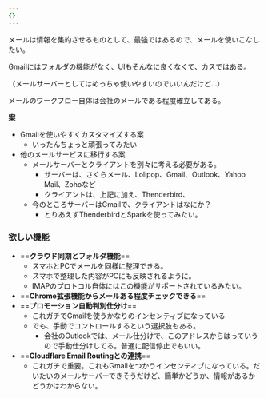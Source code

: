 ```yaml
---
{}
---
```

  

メールは情報を集約させるものとして、最強ではあるので、メールを使いこなしたい。

Gmailにはフォルダの機能がなく、UIもそんなに良くなくて、カスではある。

（メールサーバーとしてはめっちゃ使いやすいのでいいんだけど…）

メールのワークフロー自体は会社のメールである程度確立してある。

  

**案**

- Gmailを使いやすくカスタマイズする案
    - いったんちょっと頑張ってみたい
- 他のメールサービスに移行する案
    - メールサーバーとクライアントを別々に考える必要がある。
        - サーバーは、さくらメール、Lolipop、Gmail、Outlook、Yahoo Mail、Zohoなど
        - クライアントは、上記に加え、Thenderbird、
    - 今のところサーバーはGmailで、クライアントはなにか？
        - とりあえずThenderbirdとSparkを使ってみたい。

  

  

### 欲しい機能

- ==**クラウド同期とフォルダ機能**==
    - スマホとPCでメールを同様に整理できる。
    - スマホで整理した内容がPCにも反映されるように。
    - IMAPのプロトコル自体にはこの機能がサポートされているみたい。
- ==**Chrome拡張機能からメールある程度チェックできる**==
- ==**プロモーション自動判別仕分け**==
    - これガチでGmailを使うかなりのインセンティブになっている
    - でも、手動でコントロールするという選択肢もある。
        - 会社のOutlookでは、メール仕分けで、このアドレスからはっていうので手動仕分けしてる。普通に配信停止でもいい。
- ==**Cloudflare Email Routingとの連携**==
    - これガチで重要。これもGmailをつかうインセンティブになっている。だいたいのメールサーバーできそうだけど、簡単かどうか、情報があるかどうかはわからない。